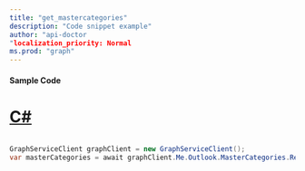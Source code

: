 ```yaml
---
title: "get_mastercategories"
description: "Code snippet example" 
author: "api-doctor
"localization_priority: Normal
ms.prod: "graph"
--- 
```

#### Sample Code
# [C#](#tab/Csharp)

```C#

GraphServiceClient graphClient = new GraphServiceClient();
var masterCategories = await graphClient.Me.Outlook.MasterCategories.Request().GetAsync();

```